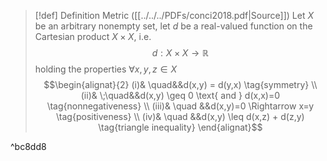 >[!def] Definition Metric ([[../../../PDFs/conci2018.pdf|Source]])
> Let $X$ be an arbitrary nonempty set, let $d$ be a real-valued function on the Cartesian product $X \times X$, i.e.
> $$d: X \times X \to \mathbb{R}$$
> holding the properties $\forall x,y,z \in X$
> $$\begin{alignat}{2}
>(i)& \quad&&d(x,y) = d(y,x) \tag{symmetry} \\
>(ii)& \;\quad&&d(x,y) \geq 0 \text{ and } d(x,x)=0 \tag{nonnegativeness} \\
>(iii)& \quad &&d(x,y)=0 \Rightarrow x=y \tag{positiveness} \\ 
>(iv)& \quad &&d(x,y) \leq d(x,z) + d(z,y) \tag{triangle inequality}
>\end{alignat}$$

^bc8dd8
